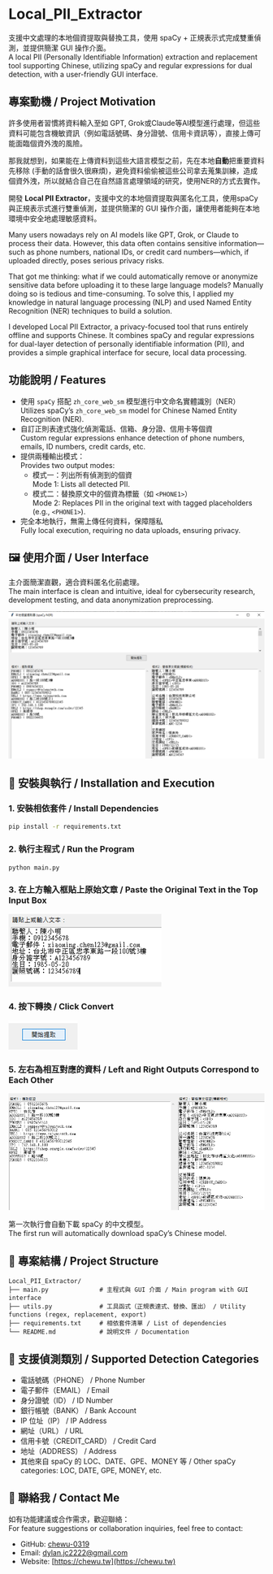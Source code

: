 # Local_PII_Extractor

支援中文處理的本地個資提取與替換工具，使用 spaCy + 正規表示式完成雙重偵測，並提供簡潔 GUI 操作介面。  
A local PII (Personally Identifiable Information) extraction and replacement tool supporting Chinese, utilizing spaCy and regular expressions for dual detection, with a user-friendly GUI interface.

## 專案動機 / Project Motivation

許多使用者習慣將資料輸入至如 GPT, Grok或Claude等AI模型進行處理，但這些資料可能包含機敏資訊（例如電話號碼、身分證號、信用卡資訊等），直接上傳可能面臨個資外洩的風險。

那我就想到，如果能在上傳資料到這些大語言模型之前，先在本地**自動**把重要資料先移除 (手動的話會很久很麻煩)，避免資料偷偷被這些公司拿去蒐集訓練，造成個資外洩，所以就結合自己在自然語言處理領域的研究，使用NER的方式去實作。

開發 **Local PII Extractor**，支援中文的本地個資提取與匿名化工具，使用spaCy與正規表示式進行雙重偵測，並提供簡潔的 GUI 操作介面，讓使用者能夠在本地環境中安全地處理敏感資料。

Many users nowadays rely on AI models like GPT, Grok, or Claude to process their data. However, this data often contains sensitive information—such as phone numbers, national IDs, or credit card numbers—which, if uploaded directly, poses serious privacy risks.

That got me thinking: what if we could automatically remove or anonymize sensitive data before uploading it to these large language models? Manually doing so is tedious and time-consuming. To solve this, I applied my knowledge in natural language processing (NLP) and used Named Entity Recognition (NER) techniques to build a solution.

I developed Local PII Extractor, a privacy-focused tool that runs entirely offline and supports Chinese. It combines spaCy and regular expressions for dual-layer detection of personally identifiable information (PII), and provides a simple graphical interface for secure, local data processing.

## 功能說明 / Features

- 使用 `spaCy` 搭配 `zh_core_web_sm` 模型進行中文命名實體識別（NER）  
  Utilizes spaCy’s `zh_core_web_sm` model for Chinese Named Entity Recognition (NER).
- 自訂正則表達式強化偵測電話、信箱、身分證、信用卡等個資  
  Custom regular expressions enhance detection of phone numbers, emails, ID numbers, credit cards, etc.
- 提供兩種輸出模式：  
  Provides two output modes:
  - 模式一：列出所有偵測到的個資  
    Mode 1: Lists all detected PII.
  - 模式二：替換原文中的個資為標籤（如 `<PHONE1>`）  
    Mode 2: Replaces PII in the original text with tagged placeholders (e.g., `<PHONE1>`).
- 完全本地執行，無需上傳任何資料，保障隱私  
  Fully local execution, requiring no data uploads, ensuring privacy.

## 🖼️ 使用介面 / User Interface

主介面簡潔直觀，適合資料匿名化前處理。  
The main interface is clean and intuitive, ideal for cybersecurity research, development testing, and data anonymization preprocessing.

![screenshot](png/p1.png)

## 🧪 安裝與執行 / Installation and Execution

### 1. 安裝相依套件 / Install Dependencies

```bash
pip install -r requirements.txt
```

### 2. 執行主程式 / Run the Program

```bash
python main.py
```

### 3. 在上方輸入框貼上原始文章 / Paste the Original Text in the Top Input Box

![screenshot](png/p2.png)

### 4. 按下轉換 / Click Convert

![alt text](png/p3.png)

### 5. 左右為相互對應的資料 / Left and Right Outputs Correspond to Each Other

![alt text](png/p4.png)

第一次執行會自動下載 spaCy 的中文模型。  
The first run will automatically download spaCy’s Chinese model.

## 📁 專案結構 / Project Structure

```
Local_PII_Extractor/
├── main.py              # 主程式與 GUI 介面 / Main program with GUI interface
├── utils.py             # 工具函式（正規表達式、替換、匯出） / Utility functions (regex, replacement, export)
├── requirements.txt     # 相依套件清單 / List of dependencies
└── README.md            # 說明文件 / Documentation
```

## 🧠 支援偵測類別 / Supported Detection Categories

- 電話號碼（PHONE） / Phone Number
- 電子郵件（EMAIL） / Email
- 身分證號（ID） / ID Number
- 銀行帳號（BANK） / Bank Account
- IP 位址（IP） / IP Address
- 網址（URL） / URL
- 信用卡號（CREDIT_CARD） / Credit Card
- 地址（ADDRESS） / Address
- 其他來自 spaCy 的 LOC、DATE、GPE、MONEY 等 / Other spaCy categories: LOC, DATE, GPE, MONEY, etc.

## 📌 聯絡我 / Contact Me

如有功能建議或合作需求，歡迎聯絡：  
For feature suggestions or collaboration inquiries, feel free to contact:

- GitHub: [chewu-0319](https://github.com/chewu-0319)
- Email: dylan.jc2222@gmail.com
- Website: [https://chewu.tw](https://chewu.tw)
